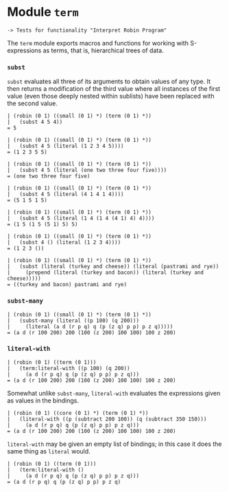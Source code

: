 Module `term`
=============

    -> Tests for functionality "Interpret Robin Program"

The `term` module exports macros and functions for working with
S-expressions as terms, that is, hierarchical trees of data.

### `subst` ###

`subst` evaluates all three of its arguments to obtain values of any type.  It
then returns a modification of the third value where all instances of the first
value (even those deeply nested within sublists) have been replaced with the
second value.

    | (robin (0 1) ((small (0 1) *) (term (0 1) *))
    |   (subst 4 5 4))
    = 5

    | (robin (0 1) ((small (0 1) *) (term (0 1) *))
    |   (subst 4 5 (literal (1 2 3 4 5))))
    = (1 2 3 5 5)

    | (robin (0 1) ((small (0 1) *) (term (0 1) *))
    |   (subst 4 5 (literal (one two three four five))))
    = (one two three four five)

    | (robin (0 1) ((small (0 1) *) (term (0 1) *))
    |   (subst 4 5 (literal (4 1 4 1 4))))
    = (5 1 5 1 5)

    | (robin (0 1) ((small (0 1) *) (term (0 1) *))
    |   (subst 4 5 (literal (1 4 (1 4 (4 1) 4) 4))))
    = (1 5 (1 5 (5 1) 5) 5)

    | (robin (0 1) ((small (0 1) *) (term (0 1) *))
    |   (subst 4 () (literal (1 2 3 4))))
    = (1 2 3 ())

    | (robin (0 1) ((small (0 1) *) (term (0 1) *))
    |   (subst (literal (turkey and cheese)) (literal (pastrami and rye))
    |     (prepend (literal (turkey and bacon)) (literal (turkey and cheese)))))
    = ((turkey and bacon) pastrami and rye)

### `subst-many` ###

    | (robin (0 1) ((small (0 1) *) (term (0 1) *))
    |   (subst-many (literal ((p 100) (q 200)))
    |     (literal (a d (r p q) q (p (z q) p p) p z q)))))
    = (a d (r 100 200) 200 (100 (z 200) 100 100) 100 z 200)

### `literal-with` ###

    | (robin (0 1) ((term (0 1)))
    |   (term:literal-with ((p 100) (q 200))
    |     (a d (r p q) q (p (z q) p p) p z q)))
    = (a d (r 100 200) 200 (100 (z 200) 100 100) 100 z 200)

Somewhat unlike `subst-many`, `literal-with` evaluates the expressions
given as values in the bindings.

    | (robin (0 1) ((core (0 1) *) (term (0 1) *))
    |   (literal-with ((p (subtract 200 100)) (q (subtract 350 150)))
    |     (a d (r p q) q (p (z q) p p) p z q)))
    = (a d (r 100 200) 200 (100 (z 200) 100 100) 100 z 200)

`literal-with` may be given an empty list of bindings; in this case it does
the same thing as `literal` would.

    | (robin (0 1) ((term (0 1)))
    |   (term:literal-with ()
    |     (a d (r p q) q (p (z q) p p) p z q)))
    = (a d (r p q) q (p (z q) p p) p z q)
